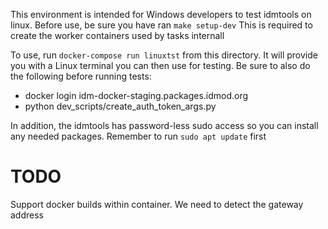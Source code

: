 This environment is intended for Windows developers to test idmtools on linux.
Before use, be sure you have ran 
`make setup-dev`
This is required to create the worker containers used by tasks internall

To use, run 
`docker-compose run linuxtst` 
from this directory. It will provide you with a Linux terminal you can then use for testing. Be sure to also do the following before running tests:
- docker login idm-docker-staging.packages.idmod.org
- python dev_scripts/create_auth_token_args.py


In addition, the idmtools has password-less sudo access so you can install any needed packages.
Remember to run `sudo apt update` first
# TODO
Support docker builds within container. We need to detect the gateway address
